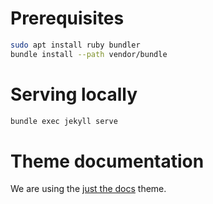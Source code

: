 # Prerequisites
```bash
sudo apt install ruby bundler
bundle install --path vendor/bundle
```

# Serving locally
```bash
bundle exec jekyll serve
```

# Theme documentation
We are using the [just the docs](https://pmarsceill.github.io/just-the-docs/)
theme.
